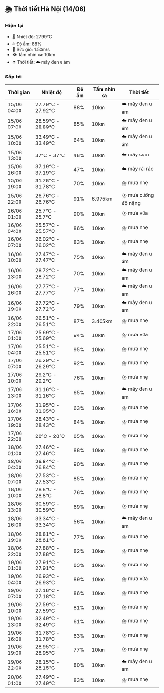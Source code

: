 ## 🌦️ Thời tiết Hà Nội (14/06)

### Hiện tại

- 🌡️ Nhiệt độ: 27.99℃
- 💦 Độ ẩm: 88%
- 💨 Sức gió: 1.53m/s
- 👁️ Tầm nhìn xa: 10km
- ☂️ Thời tiết: ☁️ mây đen u ám

### Sắp tới

| Thời gian | Nhiệt độ | Độ ẩm | Tầm nhìn xa | Thời tiết |
| --- | --- | --- | --- | --- |
| 15/06 04:00 | 27.79℃ - 27.92℃ | 88% | 10km | ☁️ mây đen u ám |
| 15/06 07:00 | 28.59℃ - 28.89℃ | 85% | 10km | ☁️ mây đen u ám |
| 15/06 10:00 | 33.49℃ - 33.49℃ | 64% | 10km | ☁️ mây đen u ám |
| 15/06 13:00 | 37℃ - 37℃ | 48% | 10km | ☁️ mây cụm |
| 15/06 16:00 | 37.19℃ - 37.19℃ | 47% | 10km | ☁️ mây rải rác |
| 15/06 19:00 | 31.78℃ - 31.78℃ | 70% | 10km | ⛈️ mưa nhẹ |
| 15/06 22:00 | 26.76℃ - 26.76℃ | 91% | 6.975km | ⛈️ mưa cường độ nặng |
| 16/06 01:00 | 25.7℃ - 25.7℃ | 90% | 10km | ⛈️ mưa vừa |
| 16/06 04:00 | 25.57℃ - 25.57℃ | 86% | 10km | ⛈️ mưa nhẹ |
| 16/06 07:00 | 26.02℃ - 26.02℃ | 83% | 10km | ⛈️ mưa nhẹ |
| 16/06 10:00 | 27.47℃ - 27.47℃ | 75% | 10km | ☁️ mây đen u ám |
| 16/06 13:00 | 28.72℃ - 28.72℃ | 70% | 10km | ☁️ mây đen u ám |
| 16/06 16:00 | 27.77℃ - 27.77℃ | 77% | 10km | ☁️ mây đen u ám |
| 16/06 19:00 | 27.72℃ - 27.72℃ | 79% | 10km | ☁️ mây đen u ám |
| 16/06 22:00 | 26.51℃ - 26.51℃ | 87% | 3.405km | ⛈️ mưa nhẹ |
| 17/06 01:00 | 25.69℃ - 25.69℃ | 94% | 10km | ⛈️ mưa vừa |
| 17/06 04:00 | 25.51℃ - 25.51℃ | 95% | 10km | ⛈️ mưa nhẹ |
| 17/06 07:00 | 26.29℃ - 26.29℃ | 92% | 10km | ⛈️ mưa nhẹ |
| 17/06 10:00 | 29.2℃ - 29.2℃ | 76% | 10km | ⛈️ mưa nhẹ |
| 17/06 13:00 | 31.16℃ - 31.16℃ | 65% | 10km | ☁️ mây đen u ám |
| 17/06 16:00 | 31.95℃ - 31.95℃ | 63% | 10km | ⛈️ mưa nhẹ |
| 17/06 19:00 | 28.43℃ - 28.43℃ | 84% | 10km | ⛈️ mưa nhẹ |
| 17/06 22:00 | 28℃ - 28℃ | 85% | 10km | ⛈️ mưa nhẹ |
| 18/06 01:00 | 27.46℃ - 27.46℃ | 88% | 10km | ⛈️ mưa nhẹ |
| 18/06 04:00 | 26.84℃ - 26.84℃ | 90% | 10km | ⛈️ mưa nhẹ |
| 18/06 07:00 | 27.53℃ - 27.53℃ | 85% | 10km | ⛈️ mưa nhẹ |
| 18/06 10:00 | 28.8℃ - 28.8℃ | 76% | 10km | ⛈️ mưa nhẹ |
| 18/06 13:00 | 30.59℃ - 30.59℃ | 69% | 10km | ⛈️ mưa nhẹ |
| 18/06 16:00 | 33.34℃ - 33.34℃ | 56% | 10km | ☁️ mây đen u ám |
| 18/06 19:00 | 28.81℃ - 28.81℃ | 77% | 10km | ⛈️ mưa nhẹ |
| 18/06 22:00 | 27.88℃ - 27.88℃ | 82% | 10km | ⛈️ mưa nhẹ |
| 19/06 01:00 | 27.91℃ - 27.91℃ | 83% | 10km | ⛈️ mưa nhẹ |
| 19/06 04:00 | 26.93℃ - 26.93℃ | 89% | 10km | ⛈️ mưa vừa |
| 19/06 07:00 | 27.18℃ - 27.18℃ | 86% | 10km | ⛈️ mưa nhẹ |
| 19/06 10:00 | 27.59℃ - 27.59℃ | 81% | 10km | ⛈️ mưa nhẹ |
| 19/06 13:00 | 32.49℃ - 32.49℃ | 61% | 10km | ⛈️ mưa nhẹ |
| 19/06 16:00 | 31.78℃ - 31.78℃ | 63% | 10km | ⛈️ mưa nhẹ |
| 19/06 19:00 | 28.95℃ - 28.95℃ | 77% | 10km | ⛈️ mưa nhẹ |
| 19/06 22:00 | 28.15℃ - 28.15℃ | 80% | 10km | ☁️ mây đen u ám |
| 20/06 01:00 | 27.49℃ - 27.49℃ | 83% | 10km | ⛈️ mưa nhẹ |
